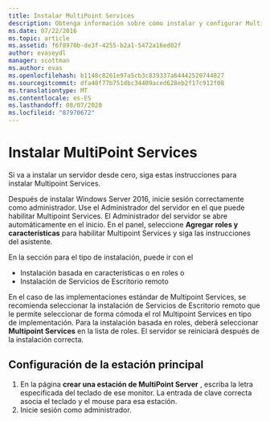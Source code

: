```yaml
---
title: Instalar MultiPoint Services
description: Obtenga información sobre cómo instalar y configurar Multipoint Services en Windows Server 2016
ms.date: 07/22/2016
ms.topic: article
ms.assetid: f6f8970b-de3f-4255-b2a1-5472a16ed02f
author: evaseydl
manager: scottman
ms.author: evas
ms.openlocfilehash: b1148c8261e97a5cb3c839337a64442520744827
ms.sourcegitcommit: dfa48f77b751dbc34409aced628eb2f17c912f08
ms.translationtype: MT
ms.contentlocale: es-ES
ms.lasthandoff: 08/07/2020
ms.locfileid: "87970672"
---
```

# <a name="install-multipoint-services"></a>Instalar MultiPoint Services
Si va a instalar un servidor desde cero, siga estas instrucciones para instalar Multipoint Services.

Después de instalar Windows Server 2016, inicie sesión correctamente como administrador. Use el Administrador del servidor en el que puede habilitar Multipoint Services. El Administrador del servidor se abre automáticamente en el inicio. En el panel, seleccione **Agregar roles y características** para habilitar Multipoint Services y siga las instrucciones del asistente.

En la sección para el tipo de instalación, puede ir con el
- Instalación basada en características o en roles o
- Instalación de Servicios de Escritorio remoto

En el caso de las implementaciones estándar de Multipoint Services, se recomienda seleccionar la instalación de Servicios de Escritorio remoto que le permite seleccionar de forma cómoda el rol Multipoint Services en tipo de implementación. Para la instalación basada en roles, deberá seleccionar **Multipoint Services** en la lista de roles. El servidor se reiniciará después de la instalación correcta.

## <a name="configure-your-primary-station"></a>Configuración de la estación principal

1.  En la página **crear una estación de MultiPoint Server** , escriba la letra especificada del teclado de ese monitor. La entrada de clave correcta asocia el teclado y el mouse para esa estación.
2.  Inicie sesión como administrador.